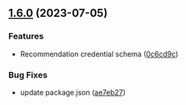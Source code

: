## [1.6.0](https://github.com/discoxyz/disco-schemas/compare/v1.5.1...v1.6.0) (2023-07-05)


### Features

* Recommendation credential schema ([0c6cd9c](https://github.com/discoxyz/disco-schemas/commit/0c6cd9cc4c634fbc85dcac76b9a52a54e456bc42))


### Bug Fixes

* update package.json ([ae7eb27](https://github.com/discoxyz/disco-schemas/commit/ae7eb27d43e69adf392e667acb6e6bf354a0f5f6))
